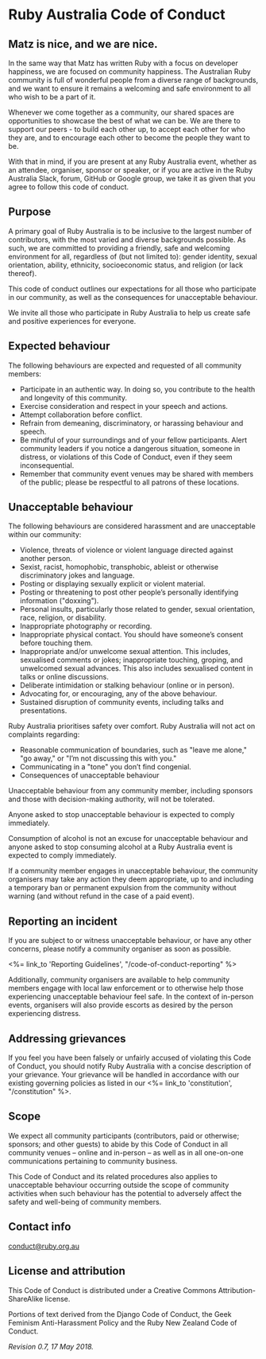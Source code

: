 # Ruby Australia Code of Conduct

## Matz is nice, and we are nice.
In the same way that Matz has written Ruby with a focus on developer happiness, we are focused on community happiness. The Australian Ruby community is full of wonderful people from a diverse range of backgrounds, and we want to ensure it remains a welcoming and safe environment to all who wish to be a part of it.

Whenever we come together as a community, our shared spaces are opportunities to showcase the best of what we can be. We are there to support our peers - to build each other up, to accept each other for who they are, and to encourage each other to become the people they want to be.

With that in mind, if you are present at any Ruby Australia event, whether as an attendee, organiser, sponsor or speaker, or if you are active in the Ruby Australia Slack, forum, GitHub or Google group, we take it as given that you agree to follow this code of conduct.

## Purpose
A primary goal of Ruby Australia is to be inclusive to the largest number of contributors, with the most varied and diverse backgrounds possible. As such, we are committed to providing a friendly, safe and welcoming environment for all, regardless of (but not limited to): gender identity, sexual orientation, ability, ethnicity, socioeconomic status, and religion (or lack thereof).

This code of conduct outlines our expectations for all those who participate in our community, as well as the consequences for unacceptable behaviour.

We invite all those who participate in Ruby Australia to help us create safe and positive experiences for everyone.

## Expected behaviour
The following behaviours are expected and requested of all community members:

- Participate in an authentic way. In doing so, you contribute to the health and longevity of this community.
- Exercise consideration and respect in your speech and actions.
- Attempt collaboration before conflict.
- Refrain from demeaning, discriminatory, or harassing behaviour and speech.
- Be mindful of your surroundings and of your fellow participants. Alert community leaders if you notice a dangerous situation, someone in distress, or violations of this Code of Conduct, even if they seem inconsequential.
- Remember that community event venues may be shared with members of the public; please be respectful to all patrons of these locations.

## Unacceptable behaviour
The following behaviours are considered harassment and are unacceptable within our community:

- Violence, threats of violence or violent language directed against another person.
- Sexist, racist, homophobic, transphobic, ableist or otherwise discriminatory jokes and language.
- Posting or displaying sexually explicit or violent material.
- Posting or threatening to post other people’s personally identifying information ("doxxing").
- Personal insults, particularly those related to gender, sexual orientation, race, religion, or disability.
- Inappropriate photography or recording.
- Inappropriate physical contact. You should have someone’s consent before touching them.
- Inappropriate and/or unwelcome sexual attention. This includes, sexualised comments or jokes; inappropriate touching, groping, and unwelcomed sexual advances. This also includes sexualised content in talks or online discussions.
- Deliberate intimidation or stalking behaviour (online or in person).
- Advocating for, or encouraging, any of the above behaviour.
- Sustained disruption of community events, including talks and presentations.

Ruby Australia prioritises safety over comfort. Ruby Australia will not act on complaints regarding:

- Reasonable communication of boundaries, such as "leave me alone," "go away," or "I’m not discussing this with you."
- Communicating in a "tone" you don’t find congenial.
- Consequences of unacceptable behaviour

Unacceptable behaviour from any community member, including sponsors and those with decision-making authority, will not be tolerated.

Anyone asked to stop unacceptable behaviour is expected to comply immediately.

Consumption of alcohol is not an excuse for unacceptable behaviour and anyone asked to stop consuming alcohol at a Ruby Australia event is expected to comply immediately.

If a community member engages in unacceptable behaviour, the community organisers may take any action they deem appropriate, up to and including a temporary ban or permanent expulsion from the community without warning (and without refund in the case of a paid event).

## Reporting an incident
If you are subject to or witness unacceptable behaviour, or have any other concerns, please notify a community organiser as soon as possible.

<%= link_to 'Reporting Guidelines', "/code-of-conduct-reporting" %>

Additionally, community organisers are available to help community members engage with local law enforcement or to otherwise help those experiencing unacceptable behaviour feel safe. In the context of in-person events, organisers will also provide escorts as desired by the person experiencing distress.

## Addressing grievances
If you feel you have been falsely or unfairly accused of violating this Code of Conduct, you should notify Ruby Australia with a concise description of your grievance. Your grievance will be handled in accordance with our existing governing policies as listed in our <%= link_to 'constitution', "/constitution" %>.

## Scope
We expect all community participants (contributors, paid or otherwise; sponsors; and other guests) to abide by this Code of Conduct in all community venues – online and in-person – as well as in all one-on-one communications pertaining to community business.

This Code of Conduct and its related procedures also applies to unacceptable behaviour occurring outside the scope of community activities when such behaviour has the potential to adversely affect the safety and well-being of community members.

## Contact info
conduct@ruby.org.au

## License and attribution
This Code of Conduct is distributed under a Creative Commons Attribution-ShareAlike license.

Portions of text derived from the Django Code of Conduct, the Geek Feminism Anti-Harassment Policy and the Ruby New Zealand Code of Conduct.

_Revision 0.7, 17 May 2018._